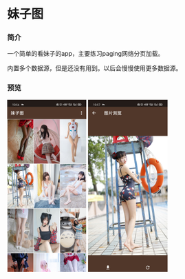# 妹子图
### 简介

一个简单的看妹子的app，主要练习paging网络分页加载。

内置多个数据源，但是还没有用到。以后会慢慢使用更多数据源。

### 预览

<img src="Screenshot_2019-12-24-10-56-53-16_39ca5382d959fcc1e205bdb869aa86aa.jpg" height="400">

<img src="Screenshot_2019-12-24-10-57-02-98_39ca5382d959fcc1e205bdb869aa86aa.jpg" height="400">


